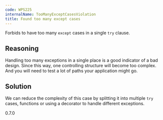```yaml
---
code: WPS225
internalName: TooManyExceptCasesViolation
title: Found too many except cases
---
```


Forbids to have too many `except` cases in a single `try` clause.

## Reasoning
Handling too many exceptions in a single place is a good indicator
of a bad design. Since this way, one controlling structure will
become too complex. And you will need to test a lot of paths your
application might go.

## Solution
We can reduce the complexity of this case by splitting it into
multiple `try` cases, functions or using a decorator to handle
different exceptions.

<div class="versionadded">

0.7.0

</div>